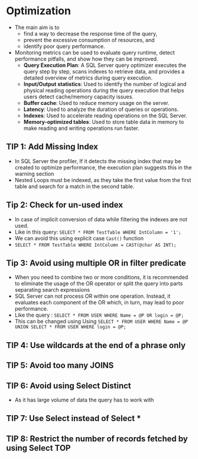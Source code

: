 # Optimization

* The main aim is to 
  * find a way to decrease the response time of the query, 
  * prevent the excessive consumption of resources, and 
  * identify poor query performance.
* Monitoring metrics can be used to evaluate query runtime, detect performance pitfalls, and show how they can be improved. 
  * **Query Execution Plan**: A SQL Server query optimizer executes the query step by step, scans indexes to retrieve data, and provides a detailed overview of metrics during query execution.
  * **Input/Output statistics**: Used to identify the number of logical and physical reading operations during the query execution that helps users detect cache/memory capacity issues.
  * **Buffer cache**: Used to reduce memory usage on the server.
  * **Latency**: Used to analyze the duration of queries or operations.
  * **Indexes**: Used to accelerate reading operations on the SQL Server.
  * **Memory-optimized tables**: Used to store table data in memory to make reading and writing operations run faster.

## TIP 1: Add Missing Index
* In SQL Server the profiler, If it detects the missing index that may be created to optimize performance, the execution plan suggests this in the warning section
* Nested Loops must be indexed, as they take the first value from the first table and search for a match in the second table.

## Tip 2: Check for un-used index
* In case of implicit conversion of data while filtering the indexes are not used. 
* Like in this query: `SELECT * FROM TestTable WHERE IntColumn = '1';` 
* We can avoid this using explicit case `Cast()` function
* `SELECT * FROM TestTable WHERE IntColumn = CAST(@char AS INT);`

## Tip 3: Avoid using multiple OR in filter predicate
* When you need to combine two or more conditions, it is recommended to eliminate the usage of the OR operator or split the query into parts separating search expressions
* SQL Server can not process OR within one operation. Instead, it evaluates each component of the OR which, in turn, may lead to poor performance.
* Like the query : `SELECT * FROM USER WHERE Name = @P OR login = @P;`
* This can be changed using Using `SELECT * FROM USER WHERE Name = @P UNION SELECT * FROM USER WHERE login = @P;`

## TIP 4: Use wildcards at the end of a phrase only

## TIP 5: Avoid too many JOINS

## TIP 6: Avoid using Select Distinct
* As it has large volume of data the query has to work with

## TIP 7: Use Select <columns> instead of Select * 

## TIP 8: Restrict the number of records fetched by using Select TOP
